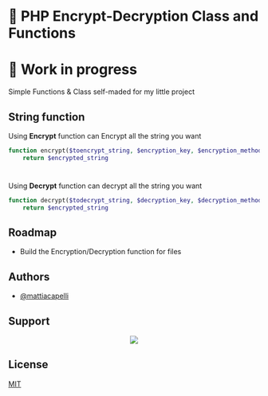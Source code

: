# 🔐 PHP Encrypt-Decryption Class and Functions
# 🚧 Work in progress
Simple Functions & Class self-maded for my little project


## String function

Using **Encrypt** function can Encrypt all the string you want
```php
function encrypt($toencrypt_string, $encryption_key, $encryption_method)
    return $encrypted_string
```
#
Using **Decrypt** function can decrypt all the string you want
```php
function decrypt($todecrypt_string, $decryption_key, $decryption_method)
    return $encrypted_string
```


## Roadmap

- Build the Encryption/Decryption function for files


## Authors

- [@mattiacapelli](https://www.github.com/mattiacapelli)

## Support
<div align="center">
            <a href="https://www.buymeacoffee.com/mattiacapelli" target="_blank" style="display: inline-block;">
                <img
                    src="https://img.shields.io/badge/Donate-Buy%20Me%20A%20Coffee-orange.svg?style=flat-square&logo=buymeacoffee" 
                    align="center"
                />
            </a></div>


## License

[MIT](https://github.com/mattiacapelli/split-your-receipt/blob/main/LICENSE)


